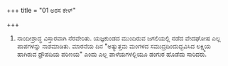 +++
title = "01 ಅರಸ ಕೇಳ್"

+++
1. ನಾಂದೀಶ್ರಾದ್ಧ ವಿಸ್ತಾರವಾಗಿ ನೆರವೇರಿತು. ಯಜ್ಞಕುಂಡದ ಮುಂದಿರುವ ಜಗಲಿಯಲ್ಲಿ ನಡೆದ ವೇದಘೋಷ  ಎಲ್ಲ ಪಾಪಗಳನ್ನು ನಾಶಮಾಡಿತು. ಮಾರನೆಯ ದಿನ "ಅತ್ಯುತ್ತಮ ಮಂಗಳದ ಸಮುದ್ರದಿಂದುದ್ಭವಿಸಿದ  ಲಕ್ಷ್ಮಿಯ ಹಾಗಿರುವ  ದ್ರೌಪದಿಯ ಪರಿಣಯ" ಎಂದು ಎಲ್ಲ ಪಾಳೆಯಗಳಲ್ಲಿಯೂ ಡಂಗುರ ಹೊಡೆದು ಸಾರಿದರು.